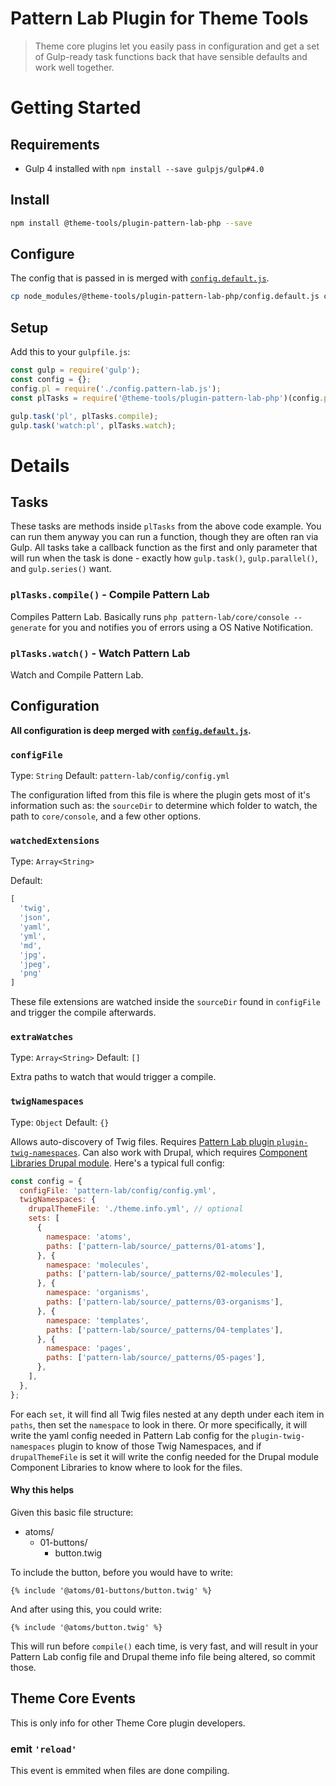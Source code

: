 # Pattern Lab Plugin for Theme Tools

> Theme core plugins let you easily pass in configuration and get a set of Gulp-ready task functions back that have sensible defaults and work well together.

# Getting Started

## Requirements

- Gulp 4 installed with `npm install --save gulpjs/gulp#4.0`

## Install

```bash
npm install @theme-tools/plugin-pattern-lab-php --save
```

## Configure

The config that is passed in is merged with [`config.default.js`](config.default.js).

```bash
cp node_modules/@theme-tools/plugin-pattern-lab-php/config.default.js config.pattern-lab.js
```

## Setup

Add this to your `gulpfile.js`:

```js
const gulp = require('gulp');
const config = {};
config.pl = require('./config.pattern-lab.js');
const plTasks = require('@theme-tools/plugin-pattern-lab-php')(config.pl);

gulp.task('pl', plTasks.compile);
gulp.task('watch:pl', plTasks.watch);
```

# Details

## Tasks

These tasks are methods inside `plTasks` from the above code example. You can run them anyway you can run a function, though they are often ran via Gulp. All tasks take a callback function as the first and only parameter that will run when the task is done - exactly how `gulp.task()`, `gulp.parallel()`, and `gulp.series()` want.

### `plTasks.compile()` - Compile Pattern Lab

Compiles Pattern Lab. Basically runs `php pattern-lab/core/console --generate` for you and notifies you of errors using a OS Native Notification.

### `plTasks.watch()` - Watch Pattern Lab

Watch and Compile Pattern Lab.

## Configuration

**All configuration is deep merged with [`config.default.js`](config.default.js).**

### `configFile`

Type: `String` Default: `pattern-lab/config/config.yml`

The configuration lifted from this file is where the plugin gets most of it's information such as: the `sourceDir` to determine which folder to watch, the path to `core/console`, and a few other options.

### `watchedExtensions`

Type: `Array<String>`

Default:

```js
[
  'twig',
  'json',
  'yaml',
  'yml',
  'md',
  'jpg',
  'jpeg',
  'png'
]
```

These file extensions are watched inside the `sourceDir` found in `configFile` and trigger the compile afterwards.

### `extraWatches`

Type: `Array<String>` Default: `[]`

Extra paths to watch that would trigger a compile.

### `twigNamespaces`

Type: `Object` Default: `{}`

Allows auto-discovery of Twig files. Requires [Pattern Lab plugin `plugin-twig-namespaces`](https://github.com/EvanLovely/plugin-twig-namespaces). Can also work with Drupal, which requires [Component Libraries Drupal module](https://www.drupal.org/project/components). Here's a typical full config:

```js
const config = {
  configFile: 'pattern-lab/config/config.yml',
  twigNamespaces: {
    drupalThemeFile: './theme.info.yml', // optional
    sets: [
      {
        namespace: 'atoms',
        paths: ['pattern-lab/source/_patterns/01-atoms'],
      }, {
        namespace: 'molecules',
        paths: ['pattern-lab/source/_patterns/02-molecules'],
      }, {
        namespace: 'organisms',
        paths: ['pattern-lab/source/_patterns/03-organisms'],
      }, {
        namespace: 'templates',
        paths: ['pattern-lab/source/_patterns/04-templates'],
      }, {
        namespace: 'pages',
        paths: ['pattern-lab/source/_patterns/05-pages'],
      },
    ],
  },
};
```

For each `set`, it will find all Twig files nested at any depth under each item in `paths`, then set the `namespace` to look in there. Or more specifically, it will write the yaml config needed in Pattern Lab config for the `plugin-twig-namespaces` plugin to know of those Twig Namespaces, and if `drupalThemeFile` is set it will write the config needed for the Drupal module Component Libraries to know where to look for the files.

#### Why this helps

Given this basic file structure:

- atoms/
  - 01-buttons/
    - button.twig

To include the button, before you would have to write:

```twig
{% include '@atoms/01-buttons/button.twig' %}
```

And after using this, you could write:

```twig
{% include '@atoms/button.twig' %}
```

This will run before `compile()` each time, is very fast, and will result in your Pattern Lab config file and Drupal theme info file being altered, so commit those.

## Theme Core Events

This is only info for other Theme Core plugin developers.

### emit `'reload'`

This event is emmited when files are done compiling.
